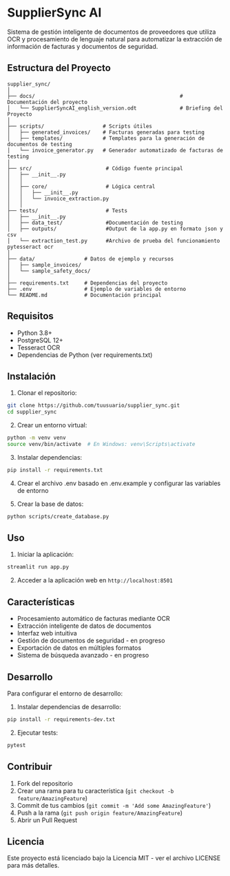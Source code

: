 # SupplierSync AI

Sistema de gestión inteligente de documentos de proveedores que utiliza OCR y procesamiento de lenguaje natural para automatizar la extracción de información de facturas y documentos de seguridad.

## Estructura del Proyecto

``` 
supplier_sync/
│
├── docs/                                               # Documentación del proyecto
│   └── SupplierSyncAI_english_version.odt              # Briefing del Proyecto
│
├── scripts/                   # Scripts útiles
│   ├── generated_invoices/    # Facturas generadas para testing
│   ├── templates/             # Templates para la generación de documentos de testing
│   └── invoice_generator.py   # Generador automatizado de facturas de testing
│
├── src/                        # Código fuente principal
│   ├── __init__.py
│   │
│   ├── core/                   # Lógica central
│   │   ├── __init__.py
│   │   └── invoice_extraction.py
│   │
├── tests/                      # Tests
│   ├── __init__.py
│   ├── data_test/              #Documentación de testing    
│   ├── outputs/                #Output de la app.py en formato json y csv
│   └── extraction_test.py      #Archivo de prueba del funcionamiento pytesseract ocr  
│
├── data/                # Datos de ejemplo y recursos
│   ├── sample_invoices/
│   └── sample_safety_docs/
│
├── requirements.txt     # Dependencias del proyecto
├── .env                 # Ejemplo de variables de entorno
└── README.md            # Documentación principal
```

## Requisitos

- Python 3.8+
- PostgreSQL 12+
- Tesseract OCR
- Dependencias de Python (ver requirements.txt)

## Instalación

1. Clonar el repositorio:
```bash
git clone https://github.com/tuusuario/supplier_sync.git
cd supplier_sync
```

2. Crear un entorno virtual:
```bash
python -m venv venv
source venv/bin/activate  # En Windows: venv\Scripts\activate
```

3. Instalar dependencias:
```bash
pip install -r requirements.txt
```

4. Crear el archivo .env basado en .env.example y configurar las variables de entorno

5. Crear la base de datos:
```bash
python scripts/create_database.py
```

## Uso

1. Iniciar la aplicación:
```bash
streamlit run app.py
```

2. Acceder a la aplicación web en `http://localhost:8501`

## Características

- Procesamiento automático de facturas mediante OCR
- Extracción inteligente de datos de documentos
- Interfaz web intuitiva
- Gestión de documentos de seguridad - en progreso
- Exportación de datos en múltiples formatos
- Sistema de búsqueda avanzado - en progreso

## Desarrollo

Para configurar el entorno de desarrollo:

1. Instalar dependencias de desarrollo:
```bash
pip install -r requirements-dev.txt
```

2. Ejecutar tests:
```bash
pytest
```

## Contribuir

1. Fork del repositorio
2. Crear una rama para tu característica (`git checkout -b feature/AmazingFeature`)
3. Commit de tus cambios (`git commit -m 'Add some AmazingFeature'`)
4. Push a la rama (`git push origin feature/AmazingFeature`)
5. Abrir un Pull Request

## Licencia

Este proyecto está licenciado bajo la Licencia MIT - ver el archivo LICENSE para más detalles.
